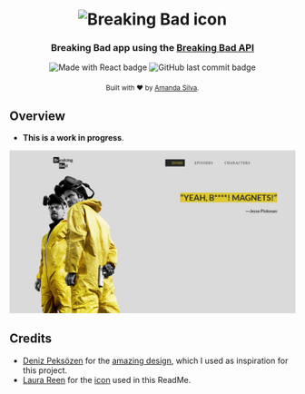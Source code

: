 <h1 align="center">
	<img
		width="250"
		alt="Breaking Bad icon"
		src="https://cdn.icon-icons.com/icons2/1736/PNG/512/4043240-avatar-bad-breaking-chemisrty-heisenberg_113279.png" >
</h1>

<h3 align="center">
  Breaking Bad app using the <a href="https://www.breakingbadapi.com/">Breaking Bad API</a>
</h3>

<p align="center">
  <img alt="Made with React badge" src="https://img.shields.io/badge/made%20with-react-ff69b4">
  <img alt="GitHub last commit badge" src="https://img.shields.io/github/last-commit/amandafsilva/breaking-bad">
</p>

<div align="center">
  <sub>Built with ❤︎ by
  <a href="https://twitter.com/mndslv">Amanda Silva</a>.
</div>

## Overview

- **This is a work in progress**.

<p align="center">
	<img src="https://raw.githubusercontent.com/amandafsilva/breaking-bad/master/brba-screenshot.PNG" width="550">
</p>

## Credits

- [Deniz Peksözen](https://www.behance.net/denizpeksozen) for the [amazing design](https://www.behance.net/gallery/88257153/Breaking-Bad-Concept-Web-Design-UI-UX-Design), which I used as inspiration for this project.
- [Laura Reen](http://laurareen.com/) for the [icon](https://icon-icons.com/icon/avatar-bad-breaking-chemisrty-heisenberg/113279) used in this ReadMe.
